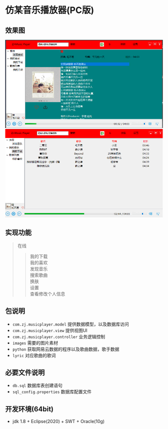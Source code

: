 # 仿某音乐播放器(PC版)
## 效果图
![播放效果图](https://github.com/MrZheng99/MusicPlayer/blob/master/src/images/rs_play.png)
![歌曲列表](https://github.com/MrZheng99/MusicPlayer/blob/master/src/images/rs_list.png)
	
## 实现功能
  > 在线
  >> 我的下载 <br>
     我的喜欢 <br>
     发现音乐 <br>
     搜索歌曲<br>
     换肤 <br>
     设置<br>
     查看修改个人信息<br>
 
      
## 包说明
   * `com.zj.musicplayer.model` 提供数据模型，以及数据库访问
   * `com.zj.musicplayer.view` 提供视图UI
   * `com.zj.musicplayer.controller` 业务逻辑控制
   * `images` 需要的图片素材
   * `python` 获取网易云数据的程序以及歌曲数据，歌手数据
   * `lyric` 对应歌曲的歌词

## 必要文件说明
   * `db.sql` 数据库表创建语句
   * `sql_config.properties` 数据库配置文件
   
## 开发环境(64bit)
   * jdk 1.8 + Eclipse(2020) + SWT + Oracle(10g)
